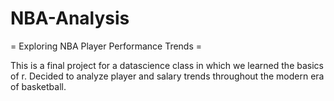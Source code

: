 # NBA-Analysis
= Exploring NBA Player Performance Trends =

This is a final project for a datascience class in which we learned the basics of r.
Decided to analyze player and salary trends throughout the modern era of basketball.
